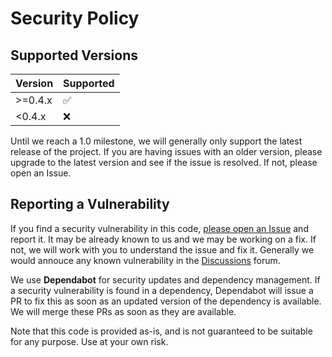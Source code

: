 # Security Policy

## Supported Versions

| Version  | Supported          |
| -------- | ------------------ |
| >=0.4.x  | :white_check_mark: |
| <0.4.x   | :x:                |

Until we reach a 1.0 milestone, we will generally only support the latest
release of the project. If you are having issues with an older version, please
upgrade to the latest version and see if the issue is resolved. If not, please
open an Issue.

## Reporting a Vulnerability

If you find a security vulnerability in this code, [please open an
Issue](https://github.com/seapagan/openapi-readme/issues) and report it. It may
be already known to us and we may be working on a fix. If not, we will work with
you to understand the issue and fix it. Generally we would annouce any known
vulnerability in the
[Discussions](https://github.com/seapagan/openapi-readme/discussions) forum.

We use **Dependabot** for security updates and dependency management. If a
security vulnerability is found in a dependency, Dependabot will issue a PR to
fix this as soon as an updated version of the dependency is available. We will
merge these PRs as soon as they are available.

Note that this code is provided as-is, and is not guaranteed to be
suitable for any purpose.  Use at your own risk.
